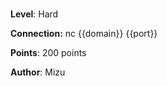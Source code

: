 

<br>

**Level**: Hard

**Connection:** nc {{domain}} {{port}}

**Points**: 200 points

**Author**: Mizu
